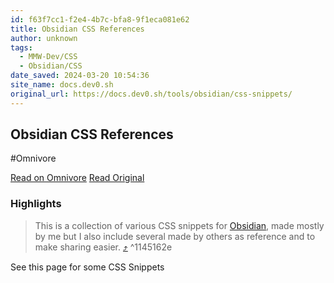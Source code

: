 ```yaml
---
id: f63f7cc1-f2e4-4b7c-bfa8-9f1eca081e62
title: Obsidian CSS References
author: unknown
tags:
  - MMW-Dev/CSS
  - Obsidian/CSS
date_saved: 2024-03-20 10:54:36
site_name: docs.dev0.sh
original_url: https://docs.dev0.sh/tools/obsidian/css-snippets/
---
```


## Obsidian CSS References
#Omnivore

[Read on Omnivore](https://omnivore.app/me/https-docs-dev-0-sh-tools-obsidian-css-snippets-18e58b5812a)
[Read Original](https://docs.dev0.sh/tools/obsidian/css-snippets/)

### Highlights

> This is a collection of various CSS snippets for [Obsidian](https://docs.dev0.sh/404), made mostly by me but I also include several made by others as reference and to make sharing easier. [⤴️](https://omnivore.app/me/https-docs-dev-0-sh-tools-obsidian-css-snippets-18e58b5812a#1145162e-cb1c-4292-86ab-b2f69333b21c)  ^1145162e

See this page for some CSS Snippets 


